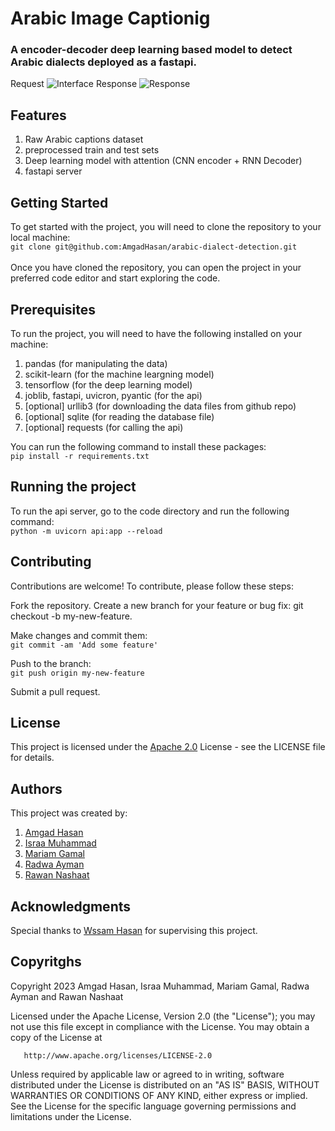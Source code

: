 # Arabic Image Captionig
### A encoder-decoder deep learning based model to detect Arabic dialects deployed as a fastapi.
Request
![Interface](https://i.imgur.com/hi5Yi4H.png)
Response
![Response](https://i.imgur.com/LjmmDVp.png)
## Features
1. Raw Arabic captions dataset
2. preprocessed train and test sets
3. Deep learning model with attention (CNN encoder + RNN Decoder)
4. fastapi server

## Getting Started
To get started with the project, you will need to clone the repository to your local machine:<br>
`git clone git@github.com:AmgadHasan/arabic-dialect-detection.git`
<br><br>Once you have cloned the repository, you can open the project in your preferred code editor and start exploring the code.

## Prerequisites
To run the project, you will need to have the following installed on your machine:
1. pandas (for manipulating the data)
2. scikit-learn (for the machine leargning model)
3. tensorflow (for the deep learning model)
4. joblib, fastapi, uvicron, pyantic (for the api)
5. [optional] urllib3 (for downloading the data files from github repo)
6. [optional] sqlite (for reading the database file)
7. [optional] requests (for calling the api)

You can run the following command to install these packages:<br>
`pip install -r requirements.txt`
## Running the project
To run the api server, go to the code directory and run the following command:<br>
`python -m uvicorn api:app --reload`
## Contributing
Contributions are welcome! To contribute, please follow these steps:

Fork the repository.
Create a new branch for your feature or bug fix: git checkout -b my-new-feature.

Make changes and commit them: <br>
`git commit -am 'Add some feature'`<br>

Push to the branch: <br>
`git push origin my-new-feature`

Submit a pull request.

## License
This project is licensed under the [Apache 2.0](https://github.com/AmgadHasan/arabic-dialect-detection/blob/main/LICENSE) License - see the LICENSE file for details.

## Authors
This project was created by:
1. [Amgad Hasan](https://github.com/AmgadHasan)
2. [Israa Muhammad](https://github.com/israa2050)
3. [Mariam Gamal](https://github.com/Mariam111)
4. [Radwa Ayman](https://github.com/radwaayman22)
5. [Rawan Nashaat](https://github.com/rawanelzehery)


## Acknowledgments
Special thanks to [Wssam Hasan](https://www.linkedin.com/in/wssam-hassan) for supervising this project.

## Copyritghs
   Copyright 2023 Amgad Hasan, Israa Muhammad, Mariam Gamal, Radwa Ayman and Rawan Nashaat

   Licensed under the Apache License, Version 2.0 (the "License");
   you may not use this file except in compliance with the License.
   You may obtain a copy of the License at

       http://www.apache.org/licenses/LICENSE-2.0

   Unless required by applicable law or agreed to in writing, software
   distributed under the License is distributed on an "AS IS" BASIS,
   WITHOUT WARRANTIES OR CONDITIONS OF ANY KIND, either express or implied.
   See the License for the specific language governing permissions and
   limitations under the License.
